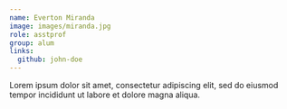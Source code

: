 ```yaml
---
name: Everton Miranda
image: images/miranda.jpg
role: asstprof
group: alum
links:
  github: john-doe
---
```


Lorem ipsum dolor sit amet, consectetur adipiscing elit, sed do eiusmod tempor incididunt ut labore et dolore magna aliqua.
